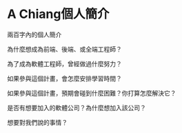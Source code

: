 # A Chiang個人簡介

兩百字內的個人簡介

為什麼想成為前端、後端、或全端工程師？

為了成為軟體工程師，曾經做過什麼努力？

如果參與這個計畫，會怎麼安排學習時間？

如果參與這個計畫，預期會碰到什麼困難？你打算怎麼解決它？

是否有想要加入的軟體公司？為什麼想加入該公司？

想要對我們說的事情？

